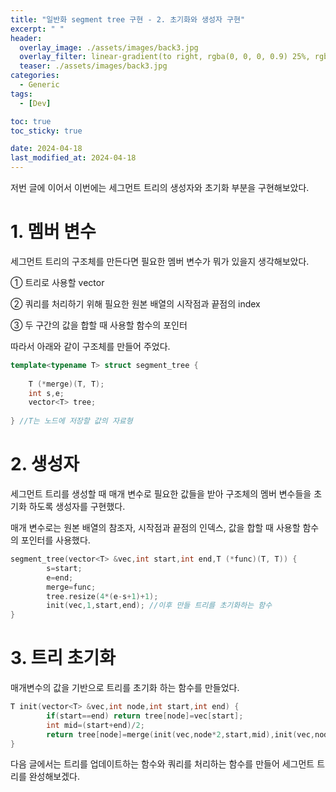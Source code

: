```yaml
---
title: "일반화 segment tree 구현 - 2. 초기화와 생성자 구현"
excerpt: " "
header:
  overlay_image: ./assets/images/back3.jpg
  overlay_filter: linear-gradient(to right, rgba(0, 0, 0, 0.9) 25%, rgba(0, 0, 0, 0))
  teaser: ./assets/images/back3.jpg
categories:
  - Generic
tags:
  - [Dev]

toc: true
toc_sticky: true

date: 2024-04-18
last_modified_at: 2024-04-18
---
```

저번 글에 이어서 이번에는 세그먼트 트리의 생성자와 초기화 부분을 구현해보았다.

<h1>1. 멤버 변수</h1>

세그먼트 트리의 구조체를 만든다면 필요한 멤버 변수가 뭐가 있을지 생각해보았다.

① 트리로 사용할 vector

② 쿼리를 처리하기 위해 필요한 원본 배열의 시작점과 끝점의 index

③ 두 구간의 값을 합할 때 사용할 함수의 포인터

따라서 아래와 같이 구조체를 만들어 주었다.
```cpp
template<typename T> struct segment_tree {
    
    T (*merge)(T, T);
    int s,e;
    vector<T> tree;
    
} //T는 노드에 저장할 값의 자료형
```

<h1>2. 생성자</h1>

세그먼트 트리를 생성할 때 매개 변수로 필요한 값들을 받아 구조체의 멤버 변수들을 초기화 하도록 생성자를 구현했다.

매개 변수로는 원본 배열의 참조자, 시작점과 끝점의 인덱스, 값을 합할 때 사용할 함수의 포인터를 사용했다.
```cpp
segment_tree(vector<T> &vec,int start,int end,T (*func)(T, T)) {
        s=start;
        e=end;
        merge=func; 
        tree.resize(4*(e-s+1)+1);
        init(vec,1,start,end); //이후 만들 트리를 초기화하는 함수
}
```

<h1>3. 트리 초기화</h1>

매개변수의 값을 기반으로 트리를 초기화 하는 함수를 만들었다.
```cpp
T init(vector<T> &vec,int node,int start,int end) {
        if(start==end) return tree[node]=vec[start];
        int mid=(start+end)/2;
        return tree[node]=merge(init(vec,node*2,start,mid),init(vec,node*2+1,mid+1,end));
}
```

다음 글에서는 트리를 업데이트하는 함수와 쿼리를 처리하는 함수를 만들어 세그먼트 트리를 완성해보겠다.